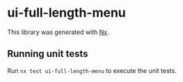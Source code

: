 # ui-full-length-menu

This library was generated with [Nx](https://nx.dev).

## Running unit tests

Run `nx test ui-full-length-menu` to execute the unit tests.
